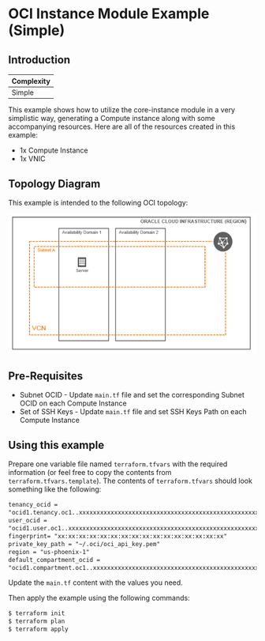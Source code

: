 # OCI Instance Module Example (Simple)

## Introduction

| Complexity |
|---|
| Simple |

This example shows how to utilize the core-instance module in a very simplistic way, generating a Compute instance along with some accompanying resources.  Here are all of the resources created in this example:

* 1x Compute Instance
* 1x VNIC

## Topology Diagram
This example is intended to the following OCI topology:

![Topology diagram](./docs/1.Simple.png)

## Pre-Requisites

* Subnet OCID - Update `main.tf` file and set the corresponding Subnet OCID on each Compute Instance
* Set of SSH Keys - Update `main.tf` file and set SSH Keys Path on each Compute Instance

## Using this example
Prepare one variable file named `terraform.tfvars` with the required information (or feel free to copy the contents from `terraform.tfvars.template`).  The contents of `terraform.tfvars` should look something like the following:

```
tenancy_ocid = "ocid1.tenancy.oc1..xxxxxxxxxxxxxxxxxxxxxxxxxxxxxxxxxxxxxxxxxxxxxxxxxxxxxxxxxxxx"
user_ocid = "ocid1.user.oc1..xxxxxxxxxxxxxxxxxxxxxxxxxxxxxxxxxxxxxxxxxxxxxxxxxxxxxxxxxxxx"
fingerprint= "xx:xx:xx:xx:xx:xx:xx:xx:xx:xx:xx:xx:xx:xx:xx:xx"
private_key_path = "~/.oci/oci_api_key.pem"
region = "us-phoenix-1"
default_compartment_ocid = "ocid1.compartment.oc1..xxxxxxxxxxxxxxxxxxxxxxxxxxxxxxxxxxxxxxxxxxxxxxxxxxxxxxxxxxxx"
```

Update the `main.tf` content with the values you need.

Then apply the example using the following commands:

```
$ terraform init
$ terraform plan
$ terraform apply
```
